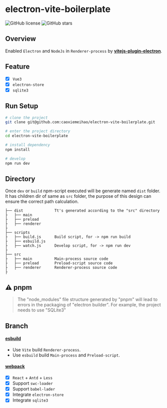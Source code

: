 # electron-vite-boilerplate

![GitHub license](https://img.shields.io/github/license/caoxiemeihao/electron-vite-boilerplate?style=flat)
![GitHub stars](https://img.shields.io/github/stars/caoxiemeihao/electron-vite-boilerplate?color=fa6470&style=flat)

## Overview

Enabled `Electron` and `NodeJs` in `Renderer-process` by **[vitejs-plugin-electron](https://www.npmjs.com/package/vitejs-plugin-electron)**.

## Feature

- [x] `Vue3`
- [x] `electron-store`
- [x] `sqlite3`

## Run Setup

  ```bash
  # clone the project
  git clone git@github.com:caoxiemeihao/electron-vite-boilerplate.git

  # enter the project directory
  cd electron-vite-boilerplate

  # install dependency
  npm install

  # develop
  npm run dev
  ```

## Directory

Once `dev` or `build` npm-script executed will be generate named `dist` folder. It has children dir of same as `src` folder, the purpose of this design can ensure the correct path calculation.

```tree
├── dist              Tt's generated according to the "src" directory
├   ├── main
├   ├── preload
├   ├── renderer
├
├── scripts
├   ├── build.js      Build script, for -> npm run build
├   ├── esbuild.js
├   ├── watch.js      Develop script, for -> npm run dev
├
├── src
├   ├── main          Main-process source code
├   ├── preload       Preload-script source code
├   ├── renderer      Renderer-process source code
├
```

## ⚠️ pnpm

> The "node_modules" file structure generated by "pnpm" will lead to errors in the packaging of "electron builder". For example, the project needs to use "SQLite3"

## Branch

#### [esbuild](https://github.com/caoxiemeihao/electron-vite-boilerplate/tree/esbuild)
- Use `Vite` build `Renderer-process`.
- Use `esbuild` build `Main-process` and `Preload-script`.

#### [webpack](https://github.com/caoxiemeihao/electron-vite-boilerplate/tree/webpack)

- [x] `React` + `Antd` + `Less`
- [x] Support `swc-loader`
- [x] Support `babel-lader`
- [x] Integrate `electron-store`
- [x] Integrate `sqlite3`
